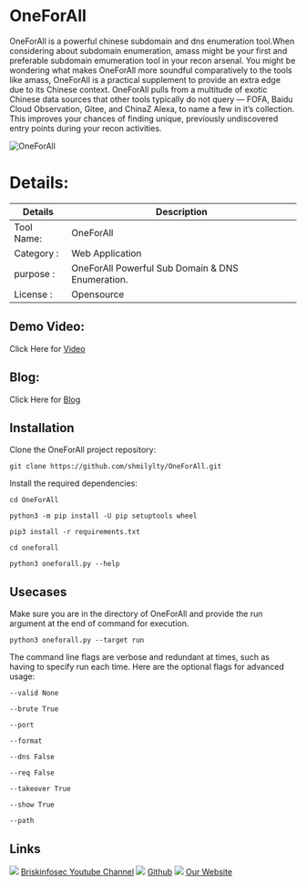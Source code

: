 OneForAll
============
OneForAll is a powerful chinese subdomain and dns enumeration tool.When considering about subdomain enumeration, amass might be your first and preferable subdomain emumeration tool in your recon arsenal. You might be wondering what makes OneForAll more soundful comparatively to the tools like amass, OneForAll is a practical supplement to provide an extra edge due to its Chinese context. OneForAll pulls from a multitude of exotic Chinese data sources that other tools typically do not query — FOFA, Baidu Cloud Observation, Gitee, and ChinaZ Alexa, to name a few in it’s collection. This improves your chances of finding unique, previously undiscovered entry points during your recon activities. 

![OneForAll](https://www.briskinfosec.com//assets/tooloftheday/142.jpg)

Details:
============
|  Details | Description |
| ------------ | ------------ |
|Tool Name:| OneForAll |
|Category :| Web Application|
|purpose  :|OneForAll Powerful Sub Domain & DNS Enumeration.|
|License :| Opensource

Demo Video:
-----------------
Click Here for [Video](https://www.youtube.com/watch?v=gKs1coddTro "Video")

Blog: 
--------------
Click Here for [Blog](https://www.briskinfosec.com/tooloftheday/toolofthedaydetail/OneForAll "Blog")

Installation
----------------
Clone the OneForAll project repository:

    git clone https://github.com/shmilylty/OneForAll.git
    
Install the required dependencies:

    cd OneForAll

    python3 -m pip install -U pip setuptools wheel

    pip3 install -r requirements.txt

    cd oneforall

    python3 oneforall.py --help
    
Usecases
----------------
Make sure you are in the directory of OneForAll and provide the run argument at the end of command for execution.

    python3 oneforall.py --target run

The command line flags are verbose and redundant at times, such as having to specify run each time. Here are the optional flags for advanced usage:

    --valid None

    --brute True

    --port

    --format

    --dns False

    --req False

    --takeover True

    --show True

    --path 

Links
----------------
![ ](https://img.icons8.com/color/15/000000/youtube-play.png) [Briskinfosec Youtube Channel](https://www.youtube.com/channel/UCcPmqqYETcO_7-6p_uUsF1w "Briskinfosec Youtube Channel")
 ![ ](https://img.icons8.com/glyph-neue/15/000000/github.png) [Github](https://github.com/briskinfosec "Github") 
![ ](https://img.icons8.com/ios/15/000000/internet--v2.png) [Our Website](https://www.briskinfosec.com/ "Our Website")
